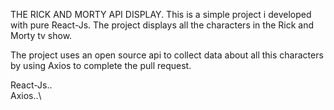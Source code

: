 THE RICK AND MORTY API DISPLAY.
 This is a simple project i developed with pure React-Js. The project displays all the characters in the Rick and Morty tv show.
 
 The project uses an open source api to collect data about all this characters by using Axios to complete the pull request. 
 
 
 React-Js..\
 Axios..\
